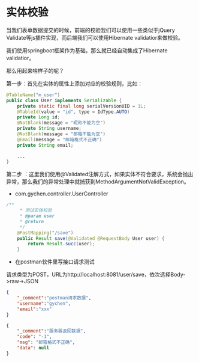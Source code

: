 # 实体校验

当我们表单数据提交的时候，前端的校验我们可以使用一些类似于jQuery Validate等js插件实现，而后端我们可以使用Hibernate validatior来做校验。

我们使用springboot框架作为基础，那么就已经自动集成了Hibernate validatior。

那么用起来啥样子的呢？

第一步：首先在实体的属性上添加对应的校验规则，比如：

```java
@TableName("m_user")
public class User implements Serializable {
    private static final long serialVersionUID = 1L;
    @TableId(value = "id", type = IdType.AUTO)
    private Long id;
    @NotBlank(message = "昵称不能为空")
    private String username;
    @NotBlank(message = "邮箱不能为空")
    @Email(message = "邮箱格式不正确")
    private String email;
    
    ...
}
```

第二步 ：这里我们使用@Validated注解方式，如果实体不符合要求，系统会抛出异常，那么我们的异常处理中就捕获到MethodArgumentNotValidException。

- com.gychen.controller.UserController

```java
/**
     * 测试实体校验
     * @param user
     * @return
     */
    @PostMapping("/save")
    public Result save(@Validated @RequestBody User user) {
        return Result.succ(user);
    }
```

- 在postman软件里写接口请求测试

请求类型为POST，URL为http://localhost:8081/user/save，依次选择Body->raw->JSON

```json
{
    "_comment":"postman清求数据",
    "username":"gychen",
    "email":"xxx"
}

{
    "_comment":"服务器返回数据",
    "code": "-1",
    "msg": "邮箱格式不正确",
    "data": null
}
```



